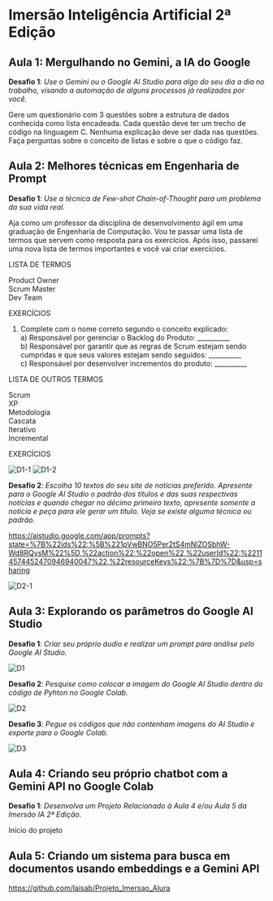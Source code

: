 # Imersão Inteligência Artificial 2ª Edição

## Aula 1: Mergulhando no Gemini, a IA do Google

**Desafio 1**: _Use o Gemini ou o Google AI Studio para algo do seu dia a dia no trabalho, visando a automação de alguns processos já realizados por você._

Gere um questionário com 3 questões sobre a estrutura de dados conhecida como lista encadeada. Cada questão deve ter um trecho de código na linguagem C.  Nenhuma explicação deve ser dada nas questões. Faça perguntas sobre o conceito de listas e sobre o que o código faz.

## Aula 2: Melhores técnicas em Engenharia de Prompt

**Desafio 1**: _Use a técnica de Few-shot Chain-of-Thought para um problema da sua vida real._

Aja como um professor da disciplina de desenvolvimento ágil em uma graduação de Engenharia de Computação. Vou te passar uma lista de termos que servem como resposta para os exercícios. Após isso, passarei uma nova lista de termos importantes e você vai criar exercícios.

LISTA DE TERMOS

Product Owner
<br>Scrum Master</br>
Dev Team

EXERCÍCIOS

1.	Complete com o nome correto segundo o conceito explicado:
<br>a) Responsável por gerenciar o Backlog do Produto: __________</br>
b) Responsável por garantir que as regras de Scrum estejam sendo cumpridas e que seus valores estejam sendo seguidos: __________
<br>c) Responsável por desenvolver incrementos do produto: __________</br>


LISTA DE OUTROS TERMOS

Scrum
<br>XP</br>
Metodologia
<br>Cascata</br>
Iterativo
<br>Incremental</br>

EXERCÍCIOS

![D1-1](https://github.com/laisab/Alura-ImersaoIA/assets/86136694/37b38b85-3094-469a-b51c-b4c3380a1c78)
![D1-2](https://github.com/laisab/Alura-ImersaoIA/assets/86136694/c219f311-ef04-4d47-9746-82b8c7b8c9d6)

**Desafio 2**: _Escolha 10 textos do seu site de notícias preferido. Apresente para o Google AI Studio o padrão dos títulos e das suas respectivas notícias e quando chegar no décimo primeiro texto, apresente somente a notícia e peça para ele gerar um título. Veja se existe alguma técnica ou padrão._

https://aistudio.google.com/app/prompts?state=%7B%22ids%22:%5B%221pVwBNO5Per2tS4mNlZOSbhW-Wd8RQysM%22%5D,%22action%22:%22open%22,%22userId%22:%22114574452470946940047%22,%22resourceKeys%22:%7B%7D%7D&usp=sharing

![D2-1](https://github.com/laisab/Alura-ImersaoIA/assets/86136694/30806915-084f-458f-915f-421f240cb79c)

## Aula 3: Explorando os parâmetros do Google AI Studio

**Desafio 1**: _Criar seu próprio áudio e realizar um prompt para análise pelo Google AI Studio._

![D1](https://github.com/laisab/Alura-ImersaoIA/assets/86136694/1411216a-fb00-4258-af3f-c386dc783c87)

**Desafio 2**: _Pesquise como colocar a imagem do Google AI Studio dentro do código de Pyhton no Google Colab._

![D2](https://github.com/laisab/Alura-ImersaoIA/assets/86136694/ac9b8d42-1d67-407b-8d3a-bccaef5fef44)

**Desafio 3**: _Pegue os códigos que não contenham imagens do AI Studio e exporte para o Google Colab._

![D3](https://github.com/laisab/Alura-ImersaoIA/assets/86136694/1d4bfbcd-6a19-434a-8079-afc5ddd729e2)

## Aula 4: Criando seu próprio chatbot com a Gemini API no Google Colab

**Desafio 1**: _Desenvolva um Projeto Relacionado à Aula 4 e/ou Aula 5 da Imersão IA 2ª Edição._

Início do projeto

## Aula 5: Criando um sistema para busca em documentos usando embeddings e a Gemini API

https://github.com/laisab/Projeto_Imersao_Alura
